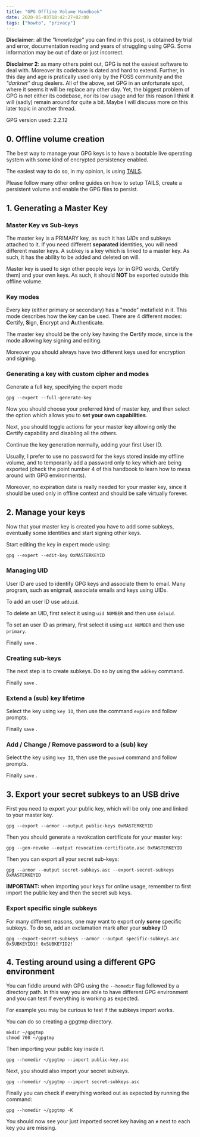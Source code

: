 ```yaml
---
title: "GPG Offline Volume Handbook"
date: 2020-05-03T18:42:27+02:00
tags: ["howto", "privacy"]
---
```



**Disclaimer**: all the _"knowledge"_ you can find in this post, is obtained by trial and error, documentation reading and years of struggling using GPG. Some information may be out of date or just incorrect.

**Disclaimer 2**: as many others point out, GPG is not the easiest software to deal with. Moreover its codebase is dated and hard to extend. Further, in this day and age is pratically used only by the FOSS community and the _"darknet"_ drug dealers. All of the above, set GPG in an unfortunate spot, where it seems it will be replace any other day. Yet, the biggest problem of GPG is not either its codebase, nor its low usage and for this reason I think it will (sadly) remain around for quite a bit. Maybe I will discuss more on this later topic in another thread.

GPG version used: 2.2.12


## 0. Offline volume creation

The best way to manage your GPG keys is to have a bootable live operating system with some kind of encrypted persistency enabled.

The easiest way to do so, in my opinion, is using [TAILS](https://tails.boum.org/).

Please follow many other online guides on how to setup TAILS, create a persistent volume and enable the GPG files to persist.



## 1. Generating a Master Key

### Master Key vs Sub-keys

The master key is a PRIMARY key, as such it has *UIDs* and subkeys attached to it. If you need different **separated** identities, you will need different master keys. A subkey is a key which is linked to a master key. As such, it has the ability to be added and deleted on will.

Master key is used to sign other people keys (or in GPG words, Certify them) and your own keys. As such, it should **NOT** be exported outside this offline volume.

### Key modes

Every key (either primary or secondary) has a "mode" metafield in it. This mode describes how the key can be used. There are 4 different modes: **C**ertify, **S**ign, **E**ncrypt and **A**uthenticate.

The master key should be the only key having the **C**ertify mode, since is the mode allowing key signing and editing.

Moreover you should always have two different keys used for encryption and signing.

### Generating a key with custom cipher and modes

Generate a full key, specifying the expert mode

```
gpg --expert --full-generate-key
```

Now you should choose your preferred kind of master key, and then select the option which allows you to **set your own capabilities**.

Next, you should toggle actions for your master key allowing only the **C**ertify capability and disabling all the others.

Continue the key generation normally, adding your first User ID.

Usually, I prefer to use no password for the keys stored inside my offline volume, and to temporarily add a password only to key which are being exported (check the point number 4 of this handbook to learn how to mess around with GPG environments).

Moreover, no expiration date is really needed for your master key, since it should be used only in offline context and should be safe virtually forever.



## 2. Manage your keys

Now that your master key is created you have to add some subkeys, eventually some identities and start signing other keys.

Start editing the key in expert mode using:

```
gpg --expert --edit-key 0xMASTERKEYID
```

### Managing UID

User ID are used to identify GPG keys and associate them to email. Many program, such as enigmail, associate emails and keys using UIDs.

To add an user ID use `adduid`.

To delete an UID, first select it using `uid NUMBER` and then use `deluid`.

To set an user ID as primary, first select it using `uid NUMBER` and then use `primary`.

Finally `save` .

### Creating sub-keys

The next step is to create subkeys. Do so by using the `addkey` command.

Finally `save` .

### Extend a (sub) key lifetime

Select the key using `key ID`, then use the command `expire` and follow prompts.

Finally `save` .

### Add / Change / Remove password to a (sub) key

Select the key using `key ID`, then use the `passwd` command and follow prompts.

Finally `save` .



## 3. Export your secret subkeys to an USB drive

First you need to export your public key, which will be only one and linked to your master key.

```
gpg --export --armor --output public-keys 0xMASTERKEYID
```

Then you should generate a revokcation certificate for your master key:

```
gpg --gen-revoke --output revocation-certificate.asc 0xMASTERKEYID
```

Then you can export all your secret sub-keys:

```
gpg --armor --output secret-subkeys.asc --export-secret-subkeys 0xMASTERKEYID
```

**IMPORTANT:** when importing your keys for online usage, remember to first import the public key and then the secret sub keys.

### Export specific single subkeys

For many different reasons, one may want to export only **some** specific subkeys. To do so, add an exclamation mark after your **subkey** ID
```
gpg --export-secret-subkeys --armor --output specific-subkeys.asc 0xSUBKEYID1! 0xSUBKEYID2!
```



## 4. Testing around using a different GPG environment

You can fiddle around with GPG using the `--homedir` flag followed by a directory path. In this way you are able to have different GPG environment and you can test if everything is working as expected.

For example you may be curious to test if the subkeys import works.

You can do so creating a gpgtmp directory.

```
mkdir ~/gpgtmp
chmod 700 ~/gpgtmp
```

Then importing your public key inside it.

```
gpg --homedir ~/gpgtmp --import public-key.asc
```

Next, you should also import your secret subkeys.

```
gpg --homedir ~/gpgtmp --import secret-subkeys.asc
```

Finally you can check if everything worked out as expected by running the command:

```
gpg --homedir ~/gpgtmp -K
```

You should now see your just imported secret key having an `#` next to each key you are missing.

